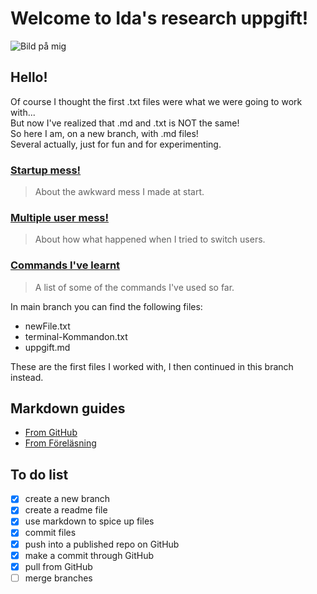 # Welcome to Ida's research uppgift!

![Bild på mig](https://media.licdn.com/dms/image/v2/C5603AQFEzLlS5z3vpA/profile-displayphoto-shrink_800_800/profile-displayphoto-shrink_800_800/0/1524664061079?e=1731542400&v=beta&t=3VbH7htDK3zhEo5-mGzXRgYFbDlZb374OSsNY7q4AIo) 

## Hello!  
Of course I thought the first .txt files were what we were going to work with...  
But now I've realized that .md and .txt is NOT the same!  
So here I am, on a new branch, with .md files!   
Several actually, just for fun and for experimenting.  


### [Startup mess!](/startup-mess.md)
> About the awkward mess I made at start.

### [Multiple user mess!](/uppgift2.md)
> About how what happened when I tried to switch users.

### [Commands I've learnt](/learnt-commandos.md)
> A list of some of the commands I've used so far.


In main branch you can find the following files:

+ newFile.txt
+ terminal-Kommandon.txt
+ uppgift.md

These are the first files I worked with, I then continued in this branch instead.

## Markdown guides
+ [From GitHub](https://docs.github.com/en/get-started/writing-on-github/getting-started-with-writing-and-formatting-on-github/basic-writing-and-formatting-syntax)
+ [From Föreläsning](https://www.markdownguide.org/basic-syntax/)


## To do list 
- [x] create a new branch
- [x] create a readme file
- [x] use markdown to spice up files
- [x] commit files
- [x] push into a published repo on GitHub
- [x] make a commit through GitHub
- [x] pull from GitHub
- [ ] merge branches
